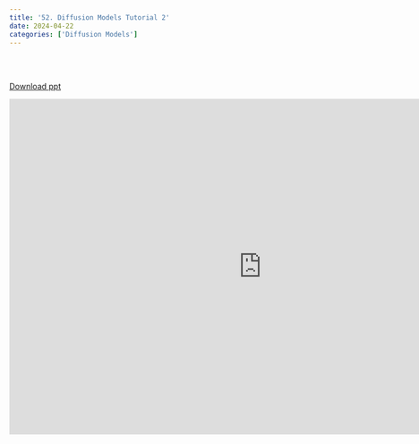 ```yaml
---
title: '52. Diffusion Models Tutorial 2'
date: 2024-04-22
categories: ['Diffusion Models']
---
```


<br><br>

[Download ppt](/ppt/52.pptx)

<center>
<iframe src="https://docs.google.com/presentation/d/e/2PACX-1vTBmwHM-VfgRF0GsE6VySYMNMTQk8GEikod4N3PhMun0QsRlnXIneSTjcksKhOWyA/embed?start=false&loop=false&delayms=3000" frameborder="0" width="900" height="600" allowfullscreen="true" mozallowfullscreen="true" webkitallowfullscreen="true min-width="350px"></iframe>
</center>

<br>

<script src="https://utteranc.es/client.js"
        repo="RTOS-KGU/RTOS-utterances-comment"
        issue-term="pathname"
        label="Comment"
        theme="github-light"
        crossorigin="anonymous"
        async>
</script>